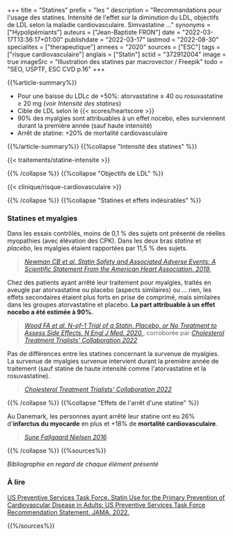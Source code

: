 +++
title = "Statines"
prefix = "les "
description = "Recommandations pour l'usage des statines. Intensité de l'effet sur la diminution du LDL, objectifs de LDL selon la maladie cardiovasculaire. Simvastatine ..."
synonyms = ["Hypolipémiants"]
auteurs = ["Jean-Baptiste FRON"]
date = "2022-03-17T13:36:17+01:00"
publishdate = "2022-03-17"
lastmod = "2022-08-30"
specialites = ["therapeutique"]
annees = "2020"
sources = ["ESC"]
tags = ["risque cardiovasculaire"]
anglais = ["Statin"]
sctid = "372912004"
image = true
imageSrc = "Illustration des statines par macrovector / Freepik"
todo = "SEO, USPTF, ESC CVD p.16"
+++

{{%article-summary%}}

- Pour une baisse du LDLc de +50%: atorvastatine ≥ 40 ou rosuvastatine ≥ 20 mg (voir *Intensité des statines*)
- Cible de LDL selon le {{< scores/heartscore >}}
- 90% des myalgies sont attribuables à un effet nocebo, elles surviennent durant la première année (sauf haute intensité)
- Arrêt de statine: +20% de mortalité cardiovasculaire

{{%/article-summary%}}
{{%collapse "Intensité des statines" %}}

{{< traitements/statine-intensite >}}

{{% /collapse %}}
{{%collapse "Objectifs de LDL" %}}

{{< clinique/risque-cardiovasculaire >}}

{{% /collapse %}}
{{%collapse "Statines et effets indésirables" %}}

### Statines et myalgies

Dans les essais contrôlés, moins de 0,1 % des sujets ont présenté de réelles myopathies (avec élévation des CPK). Dans les deux bras *statine* et *placebo*, les myalgies étaient rapportées par 11,5 % des sujets.

> *[Newman CB et al. Statin Safety and Associated Adverse Events: A Scientific Statement From the American Heart Association. 2019.](https://www.ahajournals.org/doi/full/10.1161/ATV.0000000000000073)*

Chez des patients ayant arrêté leur traitement pour myalgies, traités en aveugle par atorvastatine ou placebo (aspects similaires) ou ... rien, les effets secondaires étaient plus forts en prise de comprimé, mais similaires dans les groupes atorvastatine et placebo. **La part attribuable à un effet nocebo a été estimée à 90%.**

> *[Wood FA et al. N-of-1 Trial of a Statin, Placebo, or No Treatment to Assess Side Effects. N Engl J Med. 2020.](https://www.nejm.org/doi/10.1056/NEJMc2031173?url_ver=Z39.88-2003)*, corroborée par *[Cholesterol Treatment Trialists' Collaboration 2022](https://www.thelancet.com/journals/lancet/article/PIIS0140-6736(22)01545-8/fulltext)*

Pas de différences entre les statines concernant la survenue de myalgies.  
La survenue de myalgies survenue intervient durant la première année de traitement (sauf statine de haute intensité comme l'atorvastatine et la rosuvastatine).

> *[Cholesterol Treatment Trialists' Collaboration 2022](https://www.thelancet.com/journals/lancet/article/PIIS0140-6736(22)01545-8/fulltext)*

{{% /collapse %}}
{{%collapse "Effets de l'arrêt d'une statine" %}}

Au Danemark, les personnes ayant arrêté leur statine ont eu 26% d'**infarctus du myocarde** en plus et +18% de **mortalité cardiovasculaire**.

> *[Sune Fallgaard Nielsen 2016](https://academic.oup.com/eurheartj/article/37/11/908/2398344)*

{{% /collapse %}}
{{%sources%}}

*Bibliographie en regard de chaque élément présenté*

### À lire

[US Preventive Services Task Force. Statin Use for the Primary Prevention of Cardiovascular Disease in Adults: US Preventive Services Task Force Recommendation Statement. JAMA. 2022.](https://jama.jamanetwork.com/article.aspx?doi=10.1001/jama.2022.13044)

{{%/sources%}}
